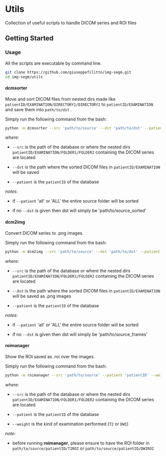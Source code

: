 
# Utils

Collection of useful scripts to handle DICOM series and ROI files


## Getting Started

### Usage

All the scripts are executable by command line.

```bash
git clone https://github.com/giuseppefilitto/img-segm.git
cd img-segm/utils
```
#### dcmsorter

Move and sort DICOM files from nested dirs made like ```patientID/EXAMINATION/DIRECTORY1/DIRECTORY2``` to ```patientID/EXAMINATION``` and save them into ```path/to/dst``` .

Simply run the following command from the bash:

```bash
python -m dcmsorter --src 'path/to/source' --dst 'path/to/dst' --patient 'patientID'
```
_where_:
* ```--src``` is the path of the database or where the nested dirs ```patientID/EXAMINATION/FOLDER1/FOLDER2``` containing the DICOM series are located 

*  ```--dst``` is the path where the sorted DICOM files in ```patientID/EXAMINATION``` will be saved

* ```--patient``` is the ```patientID``` of the database

_notes_:

* if ```--patient``` 'all' or 'ALL' the entire source folder will be sorted

* if no ```--dst``` is given then dst will simply be 'path/to/source_sorted'

#### dcm2img

Convert DICOM series to .png images.

Simply run the following command from the bash:

```bash
python -m dcm2img --src 'path/to/source' --dst 'path/to/dst' --patient 'patientID'
```
_where_:
* ```--src``` is the path of the database or where the nested dirs ```patientID/EXAMINATION/FOLDER1/FOLDER2``` containing the DICOM series are located 

*  ```--dst``` is the path where the sorted DICOM files in ```patientID/EXAMINATION``` will be saved as .png images

* ```--patient``` is the ```patientID``` of the database

_notes_:

* if ```--patient``` 'all' or 'ALL' the entire source folder will be sorted

* if no ```--dst``` is given then dst will simply be 'path/to/source_frames'


#### roimanager

Show the ROI saved as .roi over the images.

Simply run the following command from the bash:

```bash
python -m roimanager --src 'path/to/source' --patient 'patientID' --weight 'T2' (or 'DWI')
```
_where_:
* ```--src``` is the path of the database or where the nested dirs ```patientID/EXAMINATION/FOLDER1/FOLDER2``` containing the DICOM series are located 

* ```--patient``` is the ```patientID``` of the database

* ```--weight``` is the kind of examination performed (```T2``` or  ```DWI```)

_note_:

* before running **roimanager**, please ensure to have the ROI folder in ```path/to/source/patientID/T2ROI``` or ```path/to/source/patientID/DWIROI```
